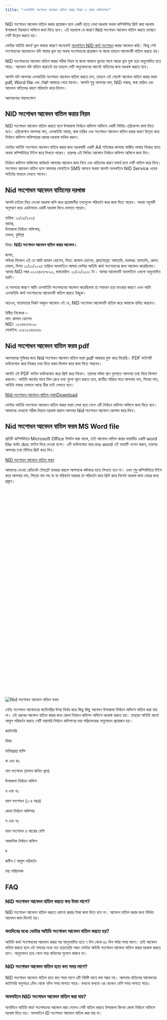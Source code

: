 ```yaml
--- 
title: "এনআইডি সংশোধন আবেদন বাতিল করার নিয়ম ও ফরম ডাউনলোড"
---
```

NID সংশোধন আবেদন বাতিল করার প্রয়োজন হলে একটি হাতে লেখা দরখাস্ত অথবা কম্পিউটার প্রিন্ট করা দরখাস্ত উপজেলা নিরবাচন অফিসে জমা দিতে হবে। এই দরখাস্তে যে কারণে Nid সংশোধন আবেদন বাতিল করতে চাচ্ছেন সেটি উল্লেখ করতে হয়।


ভোটার আইডি কার্ডে ভুল থাকার কারণে অনেকেই [অনলাইনে NID কার্ড সংশোধন](https://nidbd.org/nid-card-correction/) করার আবেদন করি। কিন্তু সেই সংশোধনের আবেদনেও যদি আবার ভুল হয় অথবা সংশোধনের প্রয়োজন না থাকে তাহলে আবেদনটি বাতিল করতে হয়।

NID সংশোধনের আবেদন বাতিল করার সঠিক নিয়ম না জানা থাকলে ভুলের সাথে আরো ভুল যুক্ত হয়ে অনুমোদিত হতে পারে। আবেদন যদি বাতিল করতেই হয় তাহলে সেটি অনুমোদনের আগেই বাতিলের জন্য দরখাস্ত করতে হবে।

আপনি যদি আপনার এনআইডি সংশোধন আবেদন বাতিল করতে চান, তাহলে এই পোস্টে আবেদন বাতিল করার ফরম pdf, Word file এবং টেক্সট আকারে পেয়ে যাবেন। আপনি শুধু আপনার নাম, NID নাম্বার, জন্ম তারিখ এবং আবেদন বাতিলের কারণ পরিবর্তন করে দিবেন।

আলোচনার সারসংক্ষেপ


NID সংশোধন আবেদন বাতিল করার নিয়ম
---------------------------------

NID সংশোধন আবেদন বাতিল করতে হলে উপজেলা নির্বাচন কমিশন অফিসে একটি লিখিত এপ্লিকেশন জমা দিতে হবে। এপ্লিকেশনে আপনার নাম, এনআইডি নাম্বার, জন্ম তারিখ এবং সংশোধন আবেদন বাতিল করার কারণ উল্লেখ করে নির্বাচন কমিশন অফিসারের বরাবর দরখাস্ত দাখিল করুন।

ভোটার আইডি সংশোধন আবেদন বাতিল করার জন্য দরখাস্তটি একটি A4 সাইজের কাগজে মার্জিত ভাষায় নিজের হাতে অথবা কম্পিউটারে টাইপ করে লিখতে পারেন। তারপর এই লিখিত আবেদন নির্বাচন কমিশন অফিসে জমা দিন।

নির্বাচন কমিশন অফিসের কর্মকর্তা আপনার আবেদন জমা নিবে এবং বাতিলের কারণ যথার্থ হলে সেটি বাতিল করে দিবে। সংশোধন আবেদন বাতিল হলে আপনার মোবাইলে SMS আসবে অথবা আপনি অনলাইনে NID Service ওয়েব সাইটের মাধ্যমে দেখতে পাবেন।

Nid সংশোধন আবেদন বাতিলের দরখাস্ত
--------------------------------

আপনি চাইলে নিচে দেওয়া দরখাস্ত কপি করে প্রয়োজনীয় তথ্যগুলো পরিবর্তন করে জমা দিতে পারেন। অথবা নমুনাটি অনুসরণ করে একইভাবে একটি দরখাস্ত লিখে ফেলতে পারেন।

তারিখ: ১০/০৫/২০২৪  
বরাবর,  
উপজেলা নির্বাচন অফিসার,  
মেঘনা, কুমিল্লা

বিষয়: **NID সংশোধন আবেদন বাতিল করার আবেদন।**

জনাব,  
সবিনয় নিবেদন এই যে আমি কামাল হোসেন, পিতা: জামাল হোসেন, গ্রাম/মহল্লা: আমতলি, ডাকঘর: তালতলি, জেলা: মেঘনা, বিগত ১১/০১/২০২৪ তারিখে অনলাইনে আমার ভোটার আইডি কার্ড সংশোধনের জন্য আবেদন করেছিলাম। আমার NID নম্বর ০১২৩৪৫৬৭৮৯০, জন্মতারিখ: ২১/০২/২০০১ ইং। আমার আবেদনটি অনলাইনে এখনো অনুমোদিত হয়নি।

যে সমস্যার কারণে আমি এনআইডি সংশোধনের আবেদন করেছিলাম তা সমাধান হয়ে যাওয়ার কারণে এখন আমি এনআইডি কার্ড সংশোধনের আবেদনটি বাতিল করতে ইচ্ছুক।

অতএব, মহোদয়ের নিকট আকুল আবেদন এই যে, NID সংশোধন আবেদনটি বাতিল করে আমাকে বাধিত করবেন।

বিনীত নিবেদক –  
নাম: কামাল হোসেন  
NID: ১২৩৪৫৬৭৮৯০  
মোবাইল: ০১৫১২৩৪৫৬৭৮

Nid সংশোধন আবেদন বাতিল ফরম pdf
------------------------------

আপনাদের সুবিধার জন্য Nid সংশোধন আবেদন বাতিল ফরম pdf আকারে যুক্ত করে দিয়েছি। PDF ফাইলটি ডাউনলোড করে নিজের তথ্য দিয়ে ফরম ফিলাপ করে জমা দিতে পারবেন।

আপনি এই PDF ফাইল ডাউনলোড করে প্রিন্ট করে নিবেন। তারপর ফাঁকা স্থান গুলোতে আপনার তথ্য দিয়ে ফিলাপ করবেন। আইডি কার্ডের সাথে মিল রেখে তথ্য গুলো পূরণ করতে হবে, জাতীয় পরিচয় পত্রে আপনার নাম, পিতার নাম, আইডি নাম্বার যেভাবে আছে ঠিক তাই লেখতে হবে।

[Nid-সংশোধন-আবেদন-বাতিল-ফরম](https://nidbd.org/wp-content/uploads/2024/11/Nid-সংশোধন-আবেদন-বাতিল-ফরম.pdf)[Download](https://nidbd.org/wp-content/uploads/2024/11/Nid-সংশোধন-আবেদন-বাতিল-ফরম.pdf)

ভোটার আইডি সংশোধন আবেদন বাতিল করার ফরম লেখা হয়ে গেলে এটি নির্বাচন কমিশন অফিসে জমা দিতে হবে। আমাদের দেখানো সঠিক নিয়মে দরখাস্ত করলে আপনার Nid সংশোধন আবেদন কেন্সেল করে দিবে।

Nid সংশোধন আবেদন বাতিল ফরম MS Word file
---------------------------------------

প্রতিটি কম্পিউটারে Microsoft Office ইন্সটল করা থাকে, তাই আবেদন বাতিল করার ফরমটির একটি word file অর্থাৎ doc ফাইল দিয়ে দেওয়া হলো। এটি ডাউনলোড করে ms word এই ফরমটি ওপেন করুন, তারপর আপনার তথ্য বিসিয়ে প্রিন্ট করে নিন।

[NID সংশোধন আবেদন বাতিল ফরম](https://nidbd.org/wp-content/uploads/2024/11/Nid-সংশোধন-আবেদন-বাতিল-ফরম.docx)

আমাদের দেওয়া রেডিমেট টেমপ্লেট ব্যবহার করলে আপনাকে কষ্টকরে হাতে লিখতে হবে না। এখন শুধু কম্পিউটারে টাইপ করে আপনার নাম, পিতার নাম সহ যা যা পরিবর্তন দরকার তা পরিবর্তন করে প্রিন্ট করে নিলেই দরখাস্ত জমা দেয়ার জন্য প্রস্তুত।

![Nid সংশোধন আবেদন বাতিল ফরম](data:image/svg+xml,%3Csvg%20xmlns='http://www.w3.org/2000/svg'%20viewBox='0%200%20791%201024'%3E%3C/svg%3E)

![Nid সংশোধন আবেদন বাতিল ফরম](https://nidbd.org/wp-content/uploads/2024/11/Nid-সংশোধন-আবেদন-বাতিল-ফরম-791x1024.jpg)

নোটঃ সংশোধন আবেদনের ক্যাটাগরির উপর নির্ভর করে কিছু কিছু আবেদন উপজেলা নির্বাচন অফিসে বাতিল করা যায় না। এই ধরনের আবেদন বাতিল করার জন্য জেলা নিবাচন কমিশন অফিসে দরখাস্ত করতে হয়। তাছাড়া আইডি কার্ডে আমুল পরিবর্তন করতে সেটি সরাসরি নির্বাচন কমিশনের মহা পরিচালকের অনুমোধন প্রয়োজন হয়।

ক্যাটাগরি

বিষয়

দায়িত্বপ্রাপ্ত ব্যক্তি

ক এবং ক১

নাম সংশোধন (বানান জনিত ভুল)

উপজেলা নির্বাচন অফিস

খ এবং খ১

বয়স সংশোধন (১-৪ বছর)

জেলা নির্বাচন অফিসার

গ এবং গ১

বয়স সংশোধন ৪ বছরের বেশি

আঞ্চলিক নির্বাচন অফিস

ঘ

জটিল / আমুল পরিবর্তন

মহা পরিচালক

FAQ
---

### NID সংশোধন আবেদন বাতিল করতে কত টাকা লাগে?

NID সংশোধন আবেদন বাতিল করতে কোনো প্রকার টাকা জমা দিতে হবে না। আবেদন বাতিল করার জন্য লিখিত আবেদন জমা দিলেই হয়।

### কতদিনের মধ্যে ভোটার আইডি সংশোধন আবেদন বাতিল করতে হয়?

আইডি কার্ড সংশোধনের আবেদন করার পর আনুমোদিত হতে ৭ দিন থেকে ৪৫ দিন পর্যন্ত সময় লাগে। তাই আবেদন বাতিল করতে হলে এই সময়ের মধ্যে যত তাড়াতাড়ি সম্ভব ভোটার আইডি সংশোধন আবেদন বাতিল করার দরখাস্ত করতে হবে। আনুমোদন হয়ে গেলে পরে বাতিলের সুযোগ থাকবে না।

### NID সংশোধন আবেদন বাতিল হতে কত সময় লাগে?

NID সংশোধন আবেদন বাতিল হতে কত সময় লাগে এটি নির্দিষ্ট ভাবে বলা সম্ভব নয়। আপনার বাতিলের আবেদনের ক্যাটাগরি অনুসারে ১দিন থেকে ৭দিন সময় লাগতে পারে। কখনো কখনো এর থেকেও বেশি সময় লাগতে পারে।

### অনলাইনে NID সংশোধন আবেদন বাতিল করা যায়?

অনালিনে আইডি কার্ড সংশোধনের আবেদন করা গেলেও সেটি বাতিল করতে উপজেলা কিনবা জেলা নির্বাচন অফিসে দরখাস্ত দিতে হয়। অনলাইনে ID সংশোধন আবেদন বাতিল করা যায় না।
